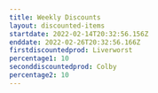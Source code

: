 ```yaml
---
title: Weekly Discounts
layout: discounted-items
startdate: 2022-02-14T20:32:56.156Z
enddate: 2022-02-26T20:32:56.166Z
firstdiscountedprod: Liverworst
percentage1: 10
seconddiscountedprod: Colby
percentage2: 10
---
```

